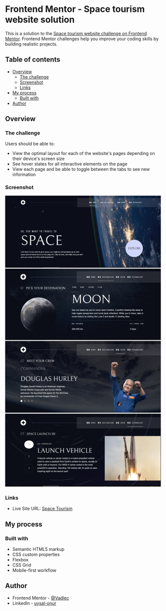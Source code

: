 # Frontend Mentor - Space tourism website solution

This is a solution to the [Space tourism website challenge on Frontend Mentor](https://www.frontendmentor.io/challenges/space-tourism-multipage-website-gRWj1URZ3). Frontend Mentor challenges help you improve your coding skills by building realistic projects.

## Table of contents

- [Overview](#overview)
  - [The challenge](#the-challenge)
  - [Screenshot](#screenshot)
  - [Links](#links)
- [My process](#my-process)
  - [Built with](#built-with)
- [Author](#author)

## Overview

### The challenge

Users should be able to:

- View the optimal layout for each of the website's pages depending on their device's screen size
- See hover states for all interactive elements on the page
- View each page and be able to toggle between the tabs to see new information

### Screenshot


![Speca Tourism - Homepage](/Soution-ss/home.JPG)
![Speca Tourism - Destination](/Soution-ss/destination.JPG)
![Speca Tourism - Crew](/Soution-ss/crew.JPG)
![Speca Tourism - Technology](/Soution-ss/tech.JPG)

### Links

- Live Site URL: [Space Tourism](https://vadlec.github.io/space-tourism)

## My process

### Built with

- Semantic HTML5 markup
- CSS custom properties
- Flexbox
- CSS Grid
- Mobile-first workflow

## Author

- Frontend Mentor - [@Vadlec](https://www.frontendmentor.io/profile/yourusername)
- LinkedIn - [uysal-onur](https://www.linkedin.com/in/uysal-onur/)
